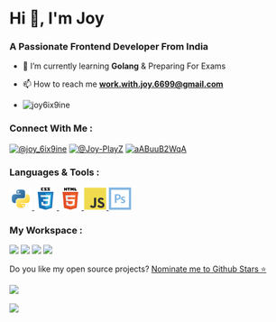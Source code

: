 <h1 align="left">Hi 👋, I'm Joy</h1>
<h3 align="left">A Passionate Frontend Developer From India</h3>

- 🌱 I’m currently learning **Golang** & Preparing For Exams

- 📫 How to reach me **work.with.joy.6699@gmail.com**

- <p align="centre"> <img src="https://komarev.com/ghpvc/?username=joy6ix9ine&label=My%20Total%20Profile%20Views&color=0e75b6&style=flat" alt="joy6ix9ine" /> </p>

<h3 align="left">Connect With Me :</h3>
<p align="left">
<a href="https://twitter.com/joy_6ix9ine" target="blank"><img align="center" src="https://raw.githubusercontent.com/rahuldkjain/github-profile-readme-generator/master/src/images/icons/Social/twitter.svg" alt="@joy_6ix9ine" height="30" width="40" /></a>
<a href="https://www.youtube.com/@Joy-PlayZ" target="blank"><img align="center" src="https://raw.githubusercontent.com/rahuldkjain/github-profile-readme-generator/master/src/images/icons/Social/youtube.svg" alt="@Joy-PlayZ" height="30" width="40" /></a>
<a href="https://discord.gg/aABuuB2WqA" target="blank"><img align="center" src="https://raw.githubusercontent.com/rahuldkjain/github-profile-readme-generator/master/src/images/icons/Social/discord.svg" alt="aABuuB2WqA" height="30" width="40" /></a>
</p>

<h3 align="left">Languages & Tools :</h3>

<p align="left"> <a href="https://www.python.org" target="_blank" rel="noreferrer"> <img src="https://raw.githubusercontent.com/devicons/devicon/master/icons/python/python-original.svg" alt="python" width="40" height="40"/> </a> <a href="https://www.w3schools.com/css/" target="_blank" rel="noreferrer"> <img src="https://raw.githubusercontent.com/devicons/devicon/master/icons/css3/css3-original-wordmark.svg" alt="css3" width="40" height="40"/> </a> <a href="https://www.w3.org/html/" target="_blank" rel="noreferrer"> <img src="https://raw.githubusercontent.com/devicons/devicon/master/icons/html5/html5-original-wordmark.svg" alt="html5" width="40" height="40"/> </a> <a href="https://developer.mozilla.org/en-US/docs/Web/JavaScript" target="_blank" rel="noreferrer"> <img src="https://raw.githubusercontent.com/devicons/devicon/master/icons/javascript/javascript-original.svg" alt="javascript" width="40" height="40"/> </a> <a href="https://www.photoshop.com/en" target="_blank" rel="noreferrer"> <img src="https://raw.githubusercontent.com/devicons/devicon/master/icons/photoshop/photoshop-line.svg" alt="photoshop" width="40" height="40"/> </a> </p>

<h3 align="left">My Workspace :</h3>
<p align='left'>
  <img src="https://img.shields.io/badge/windows-%230078D6.svg?&style=for-the-badge&logo=windows&logoColor=white" />
  <img src="https://img.shields.io/badge/intel-core%20i5%2010th-%230071C5.svg?&style=for-the-badge&logo=intel&logoColor=white" />
  <img src="https://img.shields.io/badge/RAM-16GB-%230071C5.svg?&style=for-the-badge&logoColor=white" />
  <img src="https://img.shields.io/badge/nvidia-gtx%201650-%2376B900.svg?&style=for-the-badge&logo=nvidia&logoColor=white" />
</p>

<p align='left'>
  Do you like my open source projects? <a href='https://stars.github.com/nominate/'>Nominate me to Github Stars ⭐</a>
</p>

<p align='left'>
  <a href="#"><img src="https://github-readme-stats.vercel.app/api?username=joy6ix9ine&show_icons=true&count_private=true&theme=dark" width="350"></a>
</p>
<p align='left'>
  <a href="#"><img src="https://github-readme-stats.vercel.app/api/top-langs?username=joy6ix9ine&show_icons=true&locale=en&count_private=true&theme=dark" width="350"></a>
</p>
